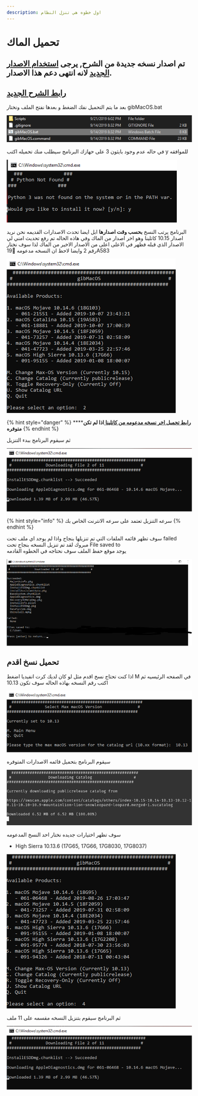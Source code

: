 ```yaml
---
description: اول خطوه هي تنزل النظام
---
```


# تحميل الماك

## تم اصدار نسخه جديدة من الشرح, يرجى [استخدام الاصدار الجديد](https://tutorial.هاكنتوش.com) لانه انتهى دعم هذا الاصدار. 

## [​رابط الشرح الجديد](https://tutorial.هاكنتوش.com)

بعد ما يتم التحميل نفك الضغط و بعدها نفتح الملف ونختار gibMacOS.bat

![](.gitbook/assets/image%20%2882%29.png)

في حاله عدم وجود بايثون 3 على حهازك البرنامج سيطلب منك تحميله اكتب y للموافقه

![](.gitbook/assets/image%20%2897%29.png)

البرنامج يرتب النسخ **بحسب وقت اصدارها** ابل ايضا تحدث الاصدارات القديمه نحن نريد اصدار 10.15 كاتلينا وهو اخر اصدار من الماك وفي هاذه الحاله تم رفع تحديث امني لي الاصدار الذي قبله فظهر في الاعلى اعلى من الاصدار الاخير من الماك لذا سوف نختار رقم 2 وايضا لاحظ ان النسخه مدعومه 19ِA583  


![](.gitbook/assets/image%20%2867%29.png)

{% hint style="danger" %}
\*\*\*\*[**رابط تحميل اخر نسخه مدعومه من كاتلينا** ](https://onedrive.live.com/?cid=c7a2b21b2d52f309&id=C7A2B21B2D52F309%215390&authkey=!AEge5cECRnvgV0w)**اذا لم تكن متوفره**
{% endhint %}

ثم سيقوم البرنامج ببدء التنزيل

![](.gitbook/assets/image%20%28105%29.png)

{% hint style="info" %}
سرعه التنزيل تعتمد على سرعه الانترنت الخاص بك
{% endhint %}

سوف تظهر قائمه الملفات التي تم تنزيلها بنجاح واذا لم يوجد اي ملف تحت failed مبروك لقد تم تنزيل النسخه بنجاح تحت File saved to  
يوجد موقع حفظ الملف سوف نحتاجه في الخطوه القادمه

![](.gitbook/assets/image%20%2817%29.png)

## تحميل نسخ اقدم

اذا كنت تحتاج نسخ اقدم مثل لو كان لديك كرت انفيديا اضغط M في الصفحه الرئيسيه ثم اكتب رقم النسخه بهاذه الحاله سوف تكون 10.13

![](.gitbook/assets/image%20%285%29.png)

سيقوم البرنامج بتحميل قائمه الاصدارات المتوفره

![](.gitbook/assets/image%20%28134%29.png)

سوف تظهر اختيارات جديده نختار احد النسخ المدعومه

* High Sierra 10.13.6 \(17G65, 17G66, 17G8030, 17G8037\)

![](.gitbook/assets/image%20%28124%29.png)

ثم البرنامج سيقوم بتنزيل النسخه مقسمه على 11 ملف

![](.gitbook/assets/image%20%2818%29.png)

